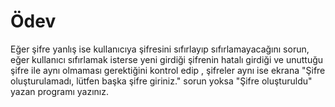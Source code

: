 # Ödev

Eğer şifre yanlış ise kullanıcıya şifresini sıfırlayıp sıfırlamayacağını sorun, eğer kullanıcı sıfırlamak isterse yeni 
girdiği şifrenin hatalı girdiği ve unuttuğu şifre ile aynı olmaması gerektiğini kontrol edip , şifreler aynı ise ekrana 
"Şifre oluşturulamadı, lütfen başka şifre giriniz." sorun yoksa "Şifre oluşturuldu" yazan programı yazınız.
